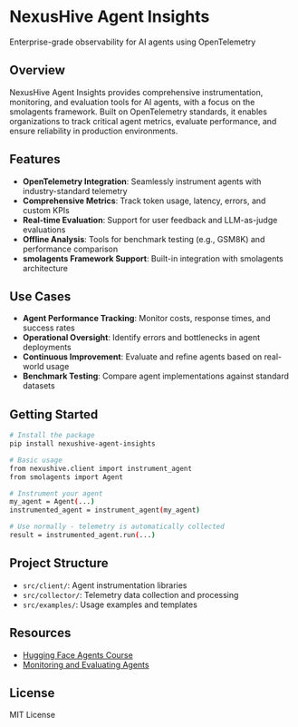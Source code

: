 # NexusHive Agent Insights

Enterprise-grade observability for AI agents using OpenTelemetry

## Overview

NexusHive Agent Insights provides comprehensive instrumentation, monitoring, and evaluation tools for AI agents, with a focus on the smolagents framework. Built on OpenTelemetry standards, it enables organizations to track critical agent metrics, evaluate performance, and ensure reliability in production environments.

## Features

- **OpenTelemetry Integration**: Seamlessly instrument agents with industry-standard telemetry
- **Comprehensive Metrics**: Track token usage, latency, errors, and custom KPIs
- **Real-time Evaluation**: Support for user feedback and LLM-as-judge evaluations
- **Offline Analysis**: Tools for benchmark testing (e.g., GSM8K) and performance comparison
- **smolagents Framework Support**: Built-in integration with smolagents architecture

## Use Cases

- **Agent Performance Tracking**: Monitor costs, response times, and success rates
- **Operational Oversight**: Identify errors and bottlenecks in agent deployments
- **Continuous Improvement**: Evaluate and refine agents based on real-world usage
- **Benchmark Testing**: Compare agent implementations against standard datasets

## Getting Started

```bash
# Install the package
pip install nexushive-agent-insights

# Basic usage
from nexushive.client import instrument_agent
from smolagents import Agent

# Instrument your agent
my_agent = Agent(...)
instrumented_agent = instrument_agent(my_agent)

# Use normally - telemetry is automatically collected
result = instrumented_agent.run(...)
```

## Project Structure

- `src/client/`: Agent instrumentation libraries
- `src/collector/`: Telemetry data collection and processing
- `src/examples/`: Usage examples and templates

## Resources

- [Hugging Face Agents Course](https://huggingface.co/learn/agents-course/unit2/smolagents/introduction)
- [Monitoring and Evaluating Agents](https://huggingface.co/learn/agents-course/bonus-unit2/monitoring-and-evaluating-agents-notebook)

## License

MIT License
